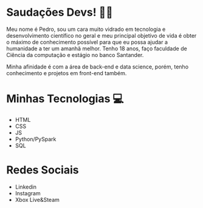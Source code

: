 # Saudações Devs! 👨‍💻

Meu nome é Pedro, sou um cara muito vidrado em tecnologia e desenvolvimento científico no geral
e meu principal objetivo de vida é obter o máximo de conhecimento possível para que eu possa ajudar a humanidade a 
ter um amanhã melhor. Tenho 18 anos, faço faculdade de Ciência da computação e estágio no banco Santander.

Minha afinidade é com a área de back-end e data science, porém, tenho conhecimento e projetos em front-end também.

# Minhas Tecnologias 💻
- HTML
- CSS
- JS
- Python/PySpark
- SQL

# Redes Sociais
- Linkedin
- Instagram
- Xbox Live&Steam
